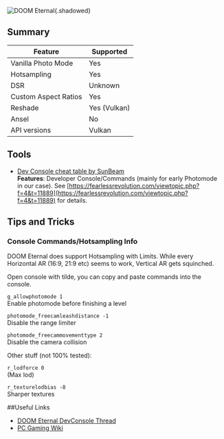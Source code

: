 ![DOOM Eternal](Images\doometernal_header.png "Shot by ItsYFP"){.shadowed}

## Summary

Feature | Supported
--|--
Vanilla Photo Mode | Yes
Hotsampling | Yes 
DSR | Unknown
Custom Aspect Ratios | Yes
Reshade | Yes (Vulkan)
Ansel | No
API versions | Vulkan
 
## Tools

* [Dev Console cheat table by SunBeam]( ..\CheatTables\DOOMEternalx64vk.CT )  
**Features**: Developer Console/Commands (mainly for early Photomode in our case). 
See [https://fearlessrevolution.com/viewtopic.php?f=4&t=11889](https://fearlessrevolution.com/viewtopic.php?f=4&t=11889) for details.


## Tips and Tricks

### Console Commands/Hotsampling Info

DOOM Eternal does support Hotsampling with Limits. While every Horizontal AR (16:9, 21:9 etc) seems to work, Vertical AR gets squinched.

Open console with tilde, you can copy and paste commands into the console.

`g_allowphotomode 1`  
Enable photomode before finishing a level

`photomode_freecamleashdistance -1`  
Disable the range limiter

`photomode_freecammovementtype 2`  
Disable the camera collision

Other stuff (not 100% tested):

`r_lodforce 0`  
(Max lod)

`r_texturelodbias -8`  
Sharper textures

##Useful Links

* [DOOM Eternal DevConsole Thread](https://fearlessrevolution.com/viewtopic.php?f=4&t=11889)
* [PC Gaming Wiki](https://www.pcgamingwiki.com/wiki/Doom_Eternal)
